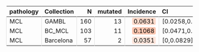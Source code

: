 <table class="table" style="margin-left: 0; margin-right: auto;">
 <thead>
  <tr>
   <th style="text-align:left;"> pathology </th>
   <th style="text-align:left;"> Collection </th>
   <th style="text-align:right;"> N </th>
   <th style="text-align:right;"> mutated </th>
   <th style="text-align:right;"> Incidence </th>
   <th style="text-align:left;"> CI </th>
  </tr>
 </thead>
<tbody>
  <tr>
   <td style="text-align:left;border-left:1px solid #DDDDDD;white-space: nowrap;"> MCL </td>
   <td style="text-align:left;border-left:1px solid #DDDDDD;white-space: nowrap;"> GAMBL </td>
   <td style="text-align:right;border-left:1px solid #DDDDDD;white-space: nowrap;"> 160 </td>
   <td style="text-align:right;border-left:1px solid #DDDDDD;white-space: nowrap;"> 13 </td>
   <td style="text-align:right;border-left:1px solid #DDDDDD;white-space: nowrap;"> <span style="     color: rgba(0, 0, 0, 255) !important;border-radius: 4px; padding-right: 4px; padding-left: 4px; background-color: rgba(254, 217, 202, 255) !important;">0.0631</span> </td>
   <td style="text-align:left;border-left:1px solid #DDDDDD;white-space: nowrap;"> [0.0258,0.1004] </td>
  </tr>
  <tr>
   <td style="text-align:left;border-left:1px solid #DDDDDD;white-space: nowrap;"> MCL </td>
   <td style="text-align:left;border-left:1px solid #DDDDDD;white-space: nowrap;"> BC_MCL </td>
   <td style="text-align:right;border-left:1px solid #DDDDDD;white-space: nowrap;"> 103 </td>
   <td style="text-align:right;border-left:1px solid #DDDDDD;white-space: nowrap;"> 11 </td>
   <td style="text-align:right;border-left:1px solid #DDDDDD;white-space: nowrap;"> <span style="     color: rgba(0, 0, 0, 255) !important;border-radius: 4px; padding-right: 4px; padding-left: 4px; background-color: rgba(252, 197, 175, 255) !important;">0.1068</span> </td>
   <td style="text-align:left;border-left:1px solid #DDDDDD;white-space: nowrap;"> [0.0471,0.1664] </td>
  </tr>
  <tr>
   <td style="text-align:left;border-left:1px solid #DDDDDD;white-space: nowrap;"> MCL </td>
   <td style="text-align:left;border-left:1px solid #DDDDDD;white-space: nowrap;"> Barcelona </td>
   <td style="text-align:right;border-left:1px solid #DDDDDD;white-space: nowrap;"> 57 </td>
   <td style="text-align:right;border-left:1px solid #DDDDDD;white-space: nowrap;"> 2 </td>
   <td style="text-align:right;border-left:1px solid #DDDDDD;white-space: nowrap;"> <span style="     color: rgba(0, 0, 0, 255) !important;border-radius: 4px; padding-right: 4px; padding-left: 4px; background-color: rgba(255, 229, 219, 255) !important;">0.0351</span> </td>
   <td style="text-align:left;border-left:1px solid #DDDDDD;white-space: nowrap;"> [0,0.0829] </td>
  </tr>
</tbody>
</table>